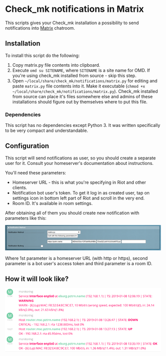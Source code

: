 # Check_mk notifications in Matrix

This scripts gives your Check_mk installation a possibility to send notifications into [Matrix](https://matrix.org) chatroom.

## Installation

To install this script do the following:

1. Copy matrix.py file contents into clipboard.
2. Execute ``omd su SITENAME``, where ``SITENAME`` is a site name for OMD. If you're using check_mk installed from source - skip this step.
3. Open ``~/local/share/check_mk/notifications/matrix.py`` for editing and paste ``matrix.py`` file contents into it. Make it executable (``chmod +x ~/local/share/check_mk/notifications/matrix.py``). Check_mk installed from source can place it's files somewhere else and admins of these installations should figure out by themselves where to put this file.

### Dependencies

This script has no dependencies except Python 3. It was written specifically to be very compact and understandable.

## Configuration

This script will send notifications as user, so you should create a separate user for it. Consult your homeserver's documentation about instructions.

You'll need these parameters:

* Homeserver URL - this is what you're specifying in Riot and other clients.
* Notification bot user's token. To get it log in as created user, tap on settings icon in bottom left part of Riot and scroll in the very end.
* Room ID. It's available in room settings.

After obtaining all of them you should create new notification with parameters like this:

![Check_mk notifications configuration](/check_mk_notifications_configuration.png)

Where 1st parameter is a homeserver URL (with http or https), second parameter is a bot user's access token and third parameter is a room ID.

## How it will look like?

![Check_mk notifications example](/notifications_in_matrix.png)